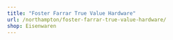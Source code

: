 ```yaml
---
title: "Foster Farrar True Value Hardware"
url: /northampton/foster-farrar-true-value-hardware/
shop: Eisenwaren
---
```

